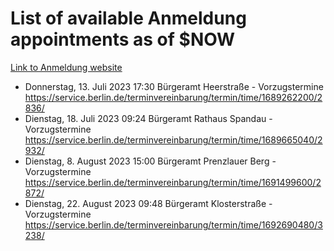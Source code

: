 # List of available Anmeldung appointments as of $NOW
[Link to Anmeldung website](https://service.berlin.de/terminvereinbarung/termin/tag.php?termin=1&anliegen[]=120686&dienstleisterlist=122210,122217,327316,122219,327312,122227,327314,122231,327346,122243,327348,122254,122252,329742,122260,329745,122262,329748,122271,327278,122273,327274,122277,327276,330436,122280,327294,122282,327290,122284,327292,122291,327270,122285,327266,122286,327264,122296,327268,150230,329760,122297,327286,122294,327284,122312,329763,122314,329775,122304,327330,122311,327334,122309,327332,317869,122281,327352,122279,329772,122283,122276,327324,122274,327326,122267,329766,122246,327318,122251,327320,122257,327322,122208,327298,122226,327300&herkunft=http%3A%2F%2Fservice.berlin.de%2Fdienstleistung%2F120686%2F)
- Donnerstag, 13. Juli 2023 17:30 Bürgeramt Heerstraße - Vorzugstermine https://service.berlin.de/terminvereinbarung/termin/time/1689262200/2836/
- Dienstag, 18. Juli 2023 09:24 Bürgeramt Rathaus Spandau - Vorzugstermine https://service.berlin.de/terminvereinbarung/termin/time/1689665040/2932/
- Dienstag, 8. August 2023 15:00 Bürgeramt Prenzlauer Berg - Vorzugstermine https://service.berlin.de/terminvereinbarung/termin/time/1691499600/2872/
- Dienstag, 22. August 2023 09:48 Bürgeramt Klosterstraße - Vorzugstermine https://service.berlin.de/terminvereinbarung/termin/time/1692690480/3238/
